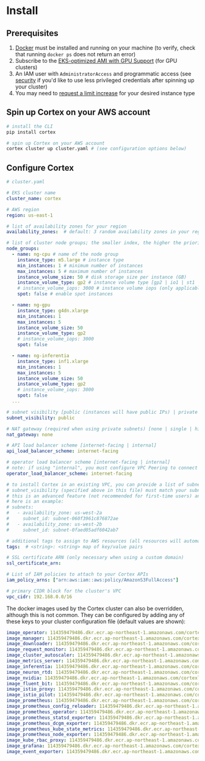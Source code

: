 # Install

## Prerequisites

1. [Docker](https://docs.docker.com/install) must be installed and running on your machine (to verify, check that running `docker ps` does not return an error)
1. Subscribe to the [EKS-optimized AMI with GPU Support](https://aws.amazon.com/marketplace/pp/B07GRHFXGM) (for GPU clusters)
1. An IAM user with `AdministratorAccess` and programmatic access (see [security](security.md) if you'd like to use less privileged credentials after spinning up your cluster)
1. You may need to [request a limit increase](https://console.aws.amazon.com/servicequotas/home?#!/services/ec2/quotas) for your desired instance type

## Spin up Cortex on your AWS account

```bash
# install the CLI
pip install cortex

# spin up Cortex on your AWS account
cortex cluster up cluster.yaml # (see configuration options below)
```

## Configure Cortex

```yaml
# cluster.yaml

# EKS cluster name
cluster_name: cortex

# AWS region
region: us-east-1

# list of availability zones for your region
availability_zones:  # default: 3 random availability zones in your region, e.g. [us-east-1a, us-east-1b, us-east-1c]

# list of cluster node groups; the smaller index, the higher the priority of the node group
node_groups:
  - name: ng-cpu # name of the node group
    instance_type: m5.large # instance type
    min_instances: 1 # minimum number of instances
    max_instances: 5 # maximum number of instances
    instance_volume_size: 50 # disk storage size per instance (GB)
    instance_volume_type: gp2 # instance volume type [gp2 | io1 | st1 | sc1]
    # instance_volume_iops: 3000 # instance volume iops (only applicable to io1)
    spot: false # enable spot instances

  - name: ng-gpu
    instance_type: g4dn.xlarge
    min_instances: 1
    max_instances: 5
    instance_volume_size: 50
    instance_volume_type: gp2
    # instance_volume_iops: 3000
    spot: false

  - name: ng-inferentia
    instance_type: inf1.xlarge
    min_instances: 1
    max_instances: 5
    instance_volume_size: 50
    instance_volume_type: gp2
    # instance_volume_iops: 3000
    spot: false
  ...

# subnet visibility [public (instances will have public IPs) | private (instances will not have public IPs)]
subnet_visibility: public

# NAT gateway (required when using private subnets) [none | single | highly_available (a NAT gateway per availability zone)]
nat_gateway: none

# API load balancer scheme [internet-facing | internal]
api_load_balancer_scheme: internet-facing

# operator load balancer scheme [internet-facing | internal]
# note: if using "internal", you must configure VPC Peering to connect your CLI to your cluster operator
operator_load_balancer_scheme: internet-facing

# to install Cortex in an existing VPC, you can provide a list of subnets for your cluster to use
# subnet_visibility (specified above in this file) must match your subnets' visibility
# this is an advanced feature (not recommended for first-time users) and requires your VPC to be configured correctly; see https://eksctl.io/usage/vpc-networking/#use-existing-vpc-other-custom-configuration
# here is an example:
# subnets:
#   - availability_zone: us-west-2a
#     subnet_id: subnet-060f3961c876872ae
#   - availability_zone: us-west-2b
#     subnet_id: subnet-0faed05adf6042ab7

# additional tags to assign to AWS resources (all resources will automatically be tagged with cortex.dev/cluster-name: <cluster_name>)
tags:  # <string>: <string> map of key/value pairs

# SSL certificate ARN (only necessary when using a custom domain)
ssl_certificate_arn:

# List of IAM policies to attach to your Cortex APIs
iam_policy_arns: ["arn:aws:iam::aws:policy/AmazonS3FullAccess"]

# primary CIDR block for the cluster's VPC
vpc_cidr: 192.168.0.0/16
```

The docker images used by the Cortex cluster can also be overridden, although this is not common. They can be configured by adding any of these keys to your cluster configuration file (default values are shown):

<!-- CORTEX_VERSION_BRANCH_STABLE -->
```yaml
image_operator: 114359479486.dkr.ecr.ap-northeast-1.amazonaws.com/cortexlabs/operator:0.31.1
image_manager: 114359479486.dkr.ecr.ap-northeast-1.amazonaws.com/cortexlabs/manager:0.31.1
image_downloader: 114359479486.dkr.ecr.ap-northeast-1.amazonaws.com/cortexlabs/downloader:0.31.1
image_request_monitor: 114359479486.dkr.ecr.ap-northeast-1.amazonaws.com/cortexlabs/request-monitor:0.31.1
image_cluster_autoscaler: 114359479486.dkr.ecr.ap-northeast-1.amazonaws.com/cortexlabs/cluster-autoscaler:0.31.1
image_metrics_server: 114359479486.dkr.ecr.ap-northeast-1.amazonaws.com/cortexlabs/metrics-server:0.31.1
image_inferentia: 114359479486.dkr.ecr.ap-northeast-1.amazonaws.com/cortexlabs/inferentia:0.31.1
image_neuron_rtd: 114359479486.dkr.ecr.ap-northeast-1.amazonaws.com/cortexlabs/neuron-rtd:0.31.1
image_nvidia: 114359479486.dkr.ecr.ap-northeast-1.amazonaws.com/cortexlabs/nvidia:0.31.1
image_fluent_bit: 114359479486.dkr.ecr.ap-northeast-1.amazonaws.com/cortexlabs/fluent-bit:0.31.1
image_istio_proxy: 114359479486.dkr.ecr.ap-northeast-1.amazonaws.com/cortexlabs/istio-proxy:0.31.1
image_istio_pilot: 114359479486.dkr.ecr.ap-northeast-1.amazonaws.com/cortexlabs/istio-pilot:0.31.1
image_prometheus: 114359479486.dkr.ecr.ap-northeast-1.amazonaws.com/cortexlabs/prometheus:0.31.1
image_prometheus_config_reloader: 114359479486.dkr.ecr.ap-northeast-1.amazonaws.com/cortexlabs/prometheus-config-reloader:0.31.1
image_prometheus_operator: 114359479486.dkr.ecr.ap-northeast-1.amazonaws.com/cortexlabs/prometheus-operator:0.31.1
image_prometheus_statsd_exporter: 114359479486.dkr.ecr.ap-northeast-1.amazonaws.com/cortexlabs/prometheus-statsd-exporter:0.31.1
image_prometheus_dcgm_exporter: 114359479486.dkr.ecr.ap-northeast-1.amazonaws.com/cortexlabs/prometheus-dcgm-exporter:0.31.1
image_prometheus_kube_state_metrics: 114359479486.dkr.ecr.ap-northeast-1.amazonaws.com/cortexlabs/prometheus-kube-state-metrics:0.31.1
image_prometheus_node_exporter: 114359479486.dkr.ecr.ap-northeast-1.amazonaws.com/cortexlabs/prometheus-node-exporter:0.31.1
image_kube_rbac_proxy: 114359479486.dkr.ecr.ap-northeast-1.amazonaws.com/cortexlabs/kube-rbac-proxy:0.31.1
image_grafana: 114359479486.dkr.ecr.ap-northeast-1.amazonaws.com/cortexlabs/grafana:0.31.1
image_event_exporter: 114359479486.dkr.ecr.ap-northeast-1.amazonaws.com/cortexlabs/event-exporter:0.31.1
```
